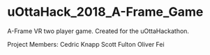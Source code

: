 # uOttaHack_2018_A-Frame_Game

A-Frame VR two player game.
Created for the uOttaHackathon.

Project Members:
Cedric Knapp
Scott Fulton
Oliver Fei
